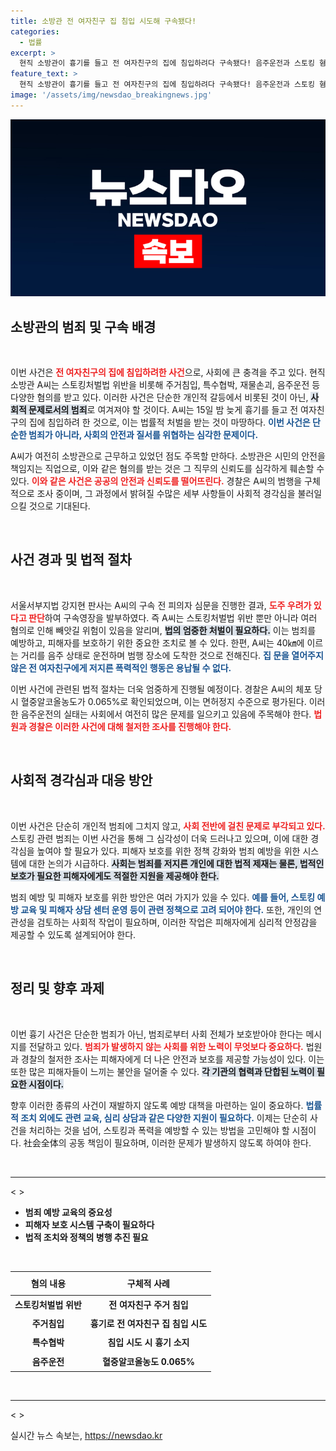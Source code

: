 ```yaml
---
title: 소방관 전 여자친구 집 침입 시도해 구속됐다!
categories:
  - 법률
excerpt: >
  현직 소방관이 흉기를 들고 전 여자친구의 집에 침입하려다 구속됐다! 음주운전과 스토킹 혐의로 구속 전 심사를 받은 A씨, 그의 범행 동기는 무엇일까? 클릭하고 진실을 확인해보세요!
feature_text: >
  현직 소방관이 흉기를 들고 전 여자친구의 집에 침입하려다 구속됐다! 음주운전과 스토킹 혐의로 구속 전 심사를 받은 A씨, 그의 범행 동기는 무엇일까? 클릭하고 진실을 확인해보세요!
image: '/assets/img/newsdao_breakingnews.jpg'
---
```


<p><img src="/assets/img/newsdao_breakingnews.jpg" alt="koreaapp 속보" /></p>

<h2 data-ke-size="size26">소방관의 범죄 및 구속 배경</h2>

<p data-ke-size="size16">&nbsp;</p>

<p>이번 사건은 <b><span style="color: #ee2323;">전 여자친구의 집에 침입하려한 사건</span></b>으로, 사회에 큰 충격을 주고 있다. 현직 소방관 A씨는 스토킹처벌법 위반을 비롯해 주거침입, 특수협박, 재물손괴, 음주운전 등 다양한 혐의를 받고 있다. 이러한 사건은 단순한 개인적 갈등에서 비롯된 것이 아닌, <b><span style="background-color: #21538527;">사회적 문제로서의 범죄</span></b>로 여겨져야 할 것이다. A씨는 15일 밤 늦게 흉기를 들고 전 여자친구의 집에 침입하려 한 것으로, 이는 법률적 처벌을 받는 것이 마땅하다. <b><span style="color: #1a5490;">이번 사건은 단순한 범죄가 아니라, 사회의 안전과 질서를 위협하는 심각한 문제이다.</span></b> </p>

<p>A씨가 여전히 소방관으로 근무하고 있었던 점도 주목할 만하다. 소방관은 시민의 안전을 책임지는 직업으로, 이와 같은 혐의를 받는 것은 그 직무의 신뢰도를 심각하게 훼손할 수 있다. <b><span style="color: #ee2323;">이와 같은 사건은 공공의 안전과 신뢰도를 떨어뜨린다.</span></b> 경찰은 A씨의 범행을 구체적으로 조사 중이며, 그 과정에서 밝혀질 수많은 세부 사항들이 사회적 경각심을 불러일으킬 것으로 기대된다.</p>

<p data-ke-size="size16">&nbsp;</p>

<h2 data-ke-size="size26">사건 경과 및 법적 절차</h2>

<p data-ke-size="size16">&nbsp;</p>

<p>서울서부지법 강지현 판사는 A씨의 구속 전 피의자 심문을 진행한 결과, <b><span style="color: #ee2323;">도주 우려가 있다고 판단</span></b>하여 구속영장을 발부하였다. 즉 A씨는 스토킹처벌법 위반 뿐만 아니라 여러 혐의로 인해 빼앗길 위험이 있음을 알리며, <b><span style="background-color: #21538527;">법의 엄중한 처벌이 필요하다.</span></b> 이는 범죄를 예방하고, 피해자를 보호하기 위한 중요한 조치로 볼 수 있다. 한편, A씨는 40㎞에 이르는 거리를 음주 상태로 운전하며 범행 장소에 도착한 것으로 전해진다. <b><span style="color: #1a5490;">집 문을 열어주지 않은 전 여자친구에게 저지른 폭력적인 행동은 용납될 수 없다.</span></b></p>

<p>이번 사건에 관련된 법적 절차는 더욱 엄중하게 진행될 예정이다. 경찰은 A씨의 체포 당시 혈중알코올농도가 0.065%로 확인되었으며, 이는 면허정지 수준으로 평가된다. 이러한 음주운전의 실태는 사회에서 여전히 많은 문제를 일으키고 있음에 주목해야 한다. <b><span style="color: #ee2323;">법원과 경찰은 이러한 사건에 대해 철저한 조사를 진행해야 한다.</span></b></p>

<p data-ke-size="size16">&nbsp;</p>

<h2 data-ke-size="size26">사회적 경각심과 대응 방안</h2>

<p data-ke-size="size16">&nbsp;</p>

<p>이번 사건은 단순히 개인적 범죄에 그치지 않고, <b><span style="color: #ee2323;">사회 전반에 걸친 문제로 부각되고 있다.</span></b> 스토킹 관련 범죄는 이번 사건을 통해 그 심각성이 더욱 드러나고 있으며, 이에 대한 경각심을 높여야 할 필요가 있다. 피해자 보호를 위한 정책 강화와 범죄 예방을 위한 시스템에 대한 논의가 시급하다. <b><span style="background-color: #21538527;">사회는 범죄를 저지른 개인에 대한 법적 제재는 물론, 법적인 보호가 필요한 피해자에게도 적절한 지원을 제공해야 한다.</span></b></p>

<p>범죄 예방 및 피해자 보호를 위한 방안은 여러 가지가 있을 수 있다. <b><span style="color: #1a5490;">예를 들어, 스토킹 예방 교육 및 피해자 상담 센터 운영 등이 관련 정책으로 고려 되어야 한다.</span></b> 또한, 개인의 연관성을 검토하는 사회적 작업이 필요하며, 이러한 작업은 피해자에게 심리적 안정감을 제공할 수 있도록 설계되어야 한다.</p>

<p data-ke-size="size16">&nbsp;</p>

<h2 data-ke-size="size26">정리 및 향후 과제</h2>

<p data-ke-size="size16">&nbsp;</p>

<p>이번 흉기 사건은 단순한 범죄가 아닌, 범죄로부터 사회 전체가 보호받아야 한다는 메시지를 전달하고 있다. <b><span style="color: #ee2323;">범죄가 발생하지 않는 사회를 위한 노력이 무엇보다 중요하다.</span></b> 법원과 경찰의 철저한 조사는 피해자에게 더 나은 안전과 보호를 제공할 가능성이 있다. 이는 또한 많은 피해자들이 느끼는 불안을 덜어줄 수 있다. <b><span style="background-color: #21538527;">각 기관의 협력과 단합된 노력이 필요한 시점이다.</span></b></p>

<p>향후 이러한 종류의 사건이 재발하지 않도록 예방 대책을 마련하는 일이 중요하다. <b><span style="color: #1a5490;">법률적 조치 외에도 관련 교육, 심리 상담과 같은 다양한 지원이 필요하다.</span></b> 이제는 단순히 사건을 처리하는 것을 넘어, 스토킹과 폭력을 예방할 수 있는 방법을 고민해야 할 시점이다. 社会全体의 공동 책임이 필요하며, 이러한 문제가 발생하지 않도록 하여야 한다. </p>

<p data-ke-size="size16">&nbsp;</p>

<hr>

<p data-ke-size="size16"><&nbsp;></p> 

<ul>
<li><b>범죄 예방 교육의 중요성</b></li>
<li><b>피해자 보호 시스템 구축이 필요하다</b></li>
<li><b>법적 조치와 정책의 병행 추진 필요</b></li>
</ul>

<p data-ke-size="size16">&nbsp;</p>

<table style="width: 100%;">
  <thead>
    <tr>
      <th style="text-align: center; height: 30px;"><b>혐의 내용</b></th>
      <th style="text-align: center; height: 30px;"><b>구체적 사례</b></th>
    </tr>
  </thead>
  <tbody>
    <tr>
      <td style="text-align: center; height: 25px;"><b>스토킹처벌법 위반</b></td>
      <td style="text-align: center; height: 25px;"><b>전 여자친구 주거 침입</b></td>
    </tr>
    <tr>
      <td style="text-align: center; height: 25px;"><b>주거침입</b></td>
      <td style="text-align: center; height: 25px;"><b>흉기로 전 여자친구 집 침입 시도</b></td>
    </tr>
    <tr>
      <td style="text-align: center; height: 25px;"><b>특수협박</b></td>
      <td style="text-align: center; height: 25px;"><b>침입 시도 시 흉기 소지</b></td>
    </tr>
    <tr>
      <td style="text-align: center; height: 25px;"><b>음주운전</b></td>
      <td style="text-align: center; height: 25px;"><b>혈중알코올농도 0.065%</b></td>
    </tr>
  </tbody>
</table>

<p data-ke-size="size16">&nbsp;</p> 

<hr> 

<p data-ke-size="size16"><&nbsp;></p>
실시간 뉴스 속보는, <a href="https://newsdao.kr" rel="dofollow">https://newsdao.kr</a>


